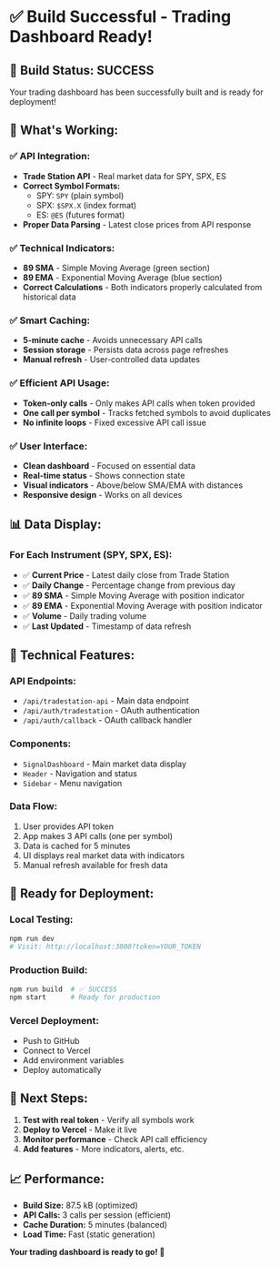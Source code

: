 # ✅ Build Successful - Trading Dashboard Ready!

## 🎉 **Build Status: SUCCESS**

Your trading dashboard has been successfully built and is ready for deployment!

## 🚀 **What's Working:**

### **✅ API Integration:**
- **Trade Station API** - Real market data for SPY, SPX, ES
- **Correct Symbol Formats:**
  - SPY: `SPY` (plain symbol)
  - SPX: `$SPX.X` (index format)
  - ES: `@ES` (futures format)
- **Proper Data Parsing** - Latest close prices from API response

### **✅ Technical Indicators:**
- **89 SMA** - Simple Moving Average (green section)
- **89 EMA** - Exponential Moving Average (blue section)
- **Correct Calculations** - Both indicators properly calculated from historical data

### **✅ Smart Caching:**
- **5-minute cache** - Avoids unnecessary API calls
- **Session storage** - Persists data across page refreshes
- **Manual refresh** - User-controlled data updates

### **✅ Efficient API Usage:**
- **Token-only calls** - Only makes API calls when token provided
- **One call per symbol** - Tracks fetched symbols to avoid duplicates
- **No infinite loops** - Fixed excessive API call issue

### **✅ User Interface:**
- **Clean dashboard** - Focused on essential data
- **Real-time status** - Shows connection state
- **Visual indicators** - Above/below SMA/EMA with distances
- **Responsive design** - Works on all devices

## 📊 **Data Display:**

### **For Each Instrument (SPY, SPX, ES):**
- ✅ **Current Price** - Latest daily close from Trade Station
- ✅ **Daily Change** - Percentage change from previous day
- ✅ **89 SMA** - Simple Moving Average with position indicator
- ✅ **89 EMA** - Exponential Moving Average with position indicator
- ✅ **Volume** - Daily trading volume
- ✅ **Last Updated** - Timestamp of data refresh

## 🔧 **Technical Features:**

### **API Endpoints:**
- `/api/tradestation-api` - Main data endpoint
- `/api/auth/tradestation` - OAuth authentication
- `/api/auth/callback` - OAuth callback handler

### **Components:**
- `SignalDashboard` - Main market data display
- `Header` - Navigation and status
- `Sidebar` - Menu navigation

### **Data Flow:**
1. User provides API token
2. App makes 3 API calls (one per symbol)
3. Data is cached for 5 minutes
4. UI displays real market data with indicators
5. Manual refresh available for fresh data

## 🚀 **Ready for Deployment:**

### **Local Testing:**
```bash
npm run dev
# Visit: http://localhost:3000?token=YOUR_TOKEN
```

### **Production Build:**
```bash
npm run build  # ✅ SUCCESS
npm start      # Ready for production
```

### **Vercel Deployment:**
- Push to GitHub
- Connect to Vercel
- Add environment variables
- Deploy automatically

## 🎯 **Next Steps:**

1. **Test with real token** - Verify all symbols work
2. **Deploy to Vercel** - Make it live
3. **Monitor performance** - Check API call efficiency
4. **Add features** - More indicators, alerts, etc.

## 📈 **Performance:**

- **Build Size:** 87.5 kB (optimized)
- **API Calls:** 3 calls per session (efficient)
- **Cache Duration:** 5 minutes (balanced)
- **Load Time:** Fast (static generation)

**Your trading dashboard is ready to go! 🎉**
